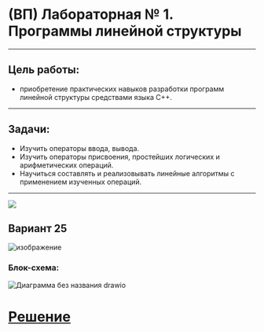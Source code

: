 # (ВП) Лабораторная № 1. Программы линейной структуры
-----------

## Цель работы: 
* приобретение практических навыков разработки
программ линейной структуры средствами языка С++.
-----------
## Задачи:
* Изучить операторы ввода, вывода.
* Изучить операторы присвоения, простейших логических и
арифметических операций.
* Научиться составлять и реализовывать линейные алгоритмы
с применением изученных операций.
-----------
<img src="https://i.giphy.com/media/v1.Y2lkPTc5MGI3NjExcmFvNWkwam9lNmxubDJvNnM1NnU0bnJzczNrc2U4Z3NlemlzNnV5YiZlcD12MV9pbnRlcm5hbF9naWZfYnlfaWQmY3Q9Zw/rhZr8u3cvxe0ksf1ej/giphy.gif"></img>
## Вариант 25 
![изображение](https://github.com/user-attachments/assets/5e994f2a-b5ef-4436-9810-dbfea04bc7ed)
### Блок-схема:
![Диаграмма без названия drawio](https://github.com/user-attachments/assets/4ee8bbc3-4c25-473f-90b5-996ef185ddcf)

# [Решение](https://github.com/Ms1black/lab_1/blob/master/lab_1/1.cpp)
